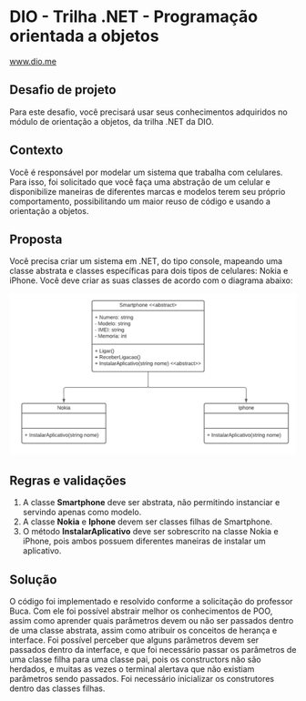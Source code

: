 # DIO - Trilha .NET - Programação orientada a objetos
www.dio.me

## Desafio de projeto
Para este desafio, você precisará usar seus conhecimentos adquiridos no módulo de orientação a objetos, da trilha .NET da DIO.

## Contexto
Você é responsável por modelar um sistema que trabalha com celulares. Para isso, foi solicitado que você faça uma abstração de um celular e disponibilize maneiras de diferentes marcas e modelos terem seu próprio comportamento, possibilitando um maior reuso de código e usando a orientação a objetos.

## Proposta
Você precisa criar um sistema em .NET, do tipo console, mapeando uma classe abstrata e classes específicas para dois tipos de celulares: Nokia e iPhone. 
Você deve criar as suas classes de acordo com o diagrama abaixo:

![Diagrama classes](Imagens/diagrama.png)

## Regras e validações
1. A classe **Smartphone** deve ser abstrata, não permitindo instanciar e servindo apenas como modelo.
2. A classe **Nokia** e **Iphone** devem ser classes filhas de Smartphone.
3. O método **InstalarAplicativo** deve ser sobrescrito na classe Nokia e iPhone, pois ambos possuem diferentes maneiras de instalar um aplicativo.

## Solução
O código foi implementado e resolvido conforme a solicitação do professor Buca. Com ele foi possível abstrair melhor os conhecimentos de POO, assim como aprender quais parâmetros devem ou não ser passados dentro de uma classe abstrata, assim como atribuir os conceitos de herança e interface. Foi possível perceber que alguns parâmetros devem ser passados dentro da interface, e que foi necessário passar os parâmetros de uma classe filha para uma classe pai, pois os constructors não são herdados, e muitas as vezes o terminal alertava que não existiam parâmetros sendo passados. Foi necessário inicializar os construtores dentro das classes filhas.

